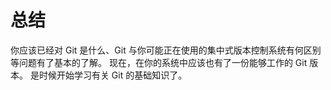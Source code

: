 

# 总结

<p>你应该已经对 Git 是什么、Git 与你可能正在使用的集中式版本控制系统有何区别等问题有了基本的了解。
现在，在你的系统中应该也有了一份能够工作的 Git 版本。
是时候开始学习有关 Git 的基础知识了。</p>
